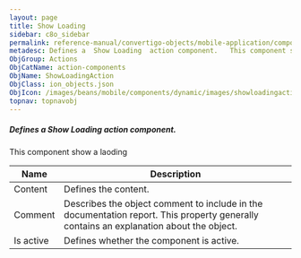 ```yaml
---
layout: page
title: Show Loading
sidebar: c8o_sidebar
permalink: reference-manual/convertigo-objects/mobile-application/components/action-components/show-loading/
metadesc: Defines a  Show Loading  action component.   This component show a laoding
ObjGroup: Actions
ObjCatName: action-components
ObjName: ShowLoadingAction
ObjClass: ion_objects.json
ObjIcon: /images/beans/mobile/components/dynamic/images/showloadingaction_color_32x32.png
topnav: topnavobj
---
```

##### Defines a <i>Show Loading</i> action component. <br/>

 This component show a laoding

Name | Description 
--- | ---
Content | Defines the content.
Comment | Describes the object comment to include in the documentation report.  This property generally contains an explanation about the object. 
Is active | Defines whether the component is active. 

